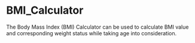 # BMI_Calculator
The Body Mass Index (BMI) Calculator can be used to calculate BMI value and corresponding weight status while taking age into consideration. 
